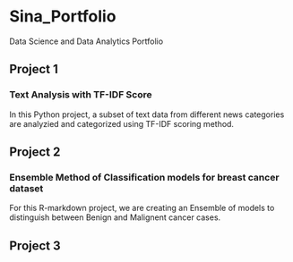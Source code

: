 # Sina_Portfolio
Data Science and Data Analytics Portfolio

## Project 1
### Text Analysis with TF-IDF Score

In this Python project, a subset of text data from different news categories are analyzied and categorized using TF-IDF scoring method.


## Project 2
### Ensemble Method of Classification models for breast cancer dataset

For this R-markdown project, we are creating an Ensemble of models to distinguish between Benign and Malignent cancer cases.

## Project 3
